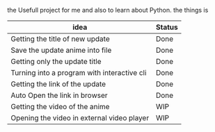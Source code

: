 the Usefull project for me and also to learn about Python. the things is 

|                    idea                    |Status|
|--------------------------------------------|------|
|Getting the title of new update             | Done |
|Save the update anime into file             | Done |
|Getting only the update title               | Done |
|Turning into a program with interactive cli | Done |
|Getting the link of the update              | Done |
|Auto Open the link in browser               | Done |
|Getting the video of the anime              | WIP  |
|Opening the video in external video player  | WIP  |
